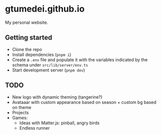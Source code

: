 # gtumedei.github.io

My personal website.

## Getting started

- Clone the repo
- Install dependencies (`pnpm i`)
- Create a `.env` file and populate it with the variables indicated by the schema under `src/lib/server/env.ts`
- Start development server (`pnpm dev`)

## TODO

- New logo with dynamic theming (tangerine?)
- Avataaar with custom appearance based on season + custom bg based on theme
- Projects
- Games:
  - Ideas with Matter.js: pinball, angry birds
  - Endless runner
